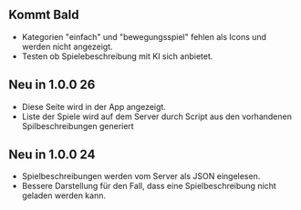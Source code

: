 ## Kommt Bald

- Kategorien "einfach" und "bewegungsspiel" fehlen als Icons und werden nicht angezeigt.
- Testen ob Spielebeschreibung mit KI sich anbietet.

## Neu in 1.0.0 26

- Diese Seite wird in der App angezeigt.
- Liste der Spiele wird auf dem Server durch Script aus den vorhandenen Spilbeschreibungen generiert
  
## Neu in 1.0.0 24

- Spielbeschreibungen werden vom Server als JSON eingelesen.
- Bessere Darstellung für den Fall, dass eine Spielbeschreibung nicht geladen werden kann.
